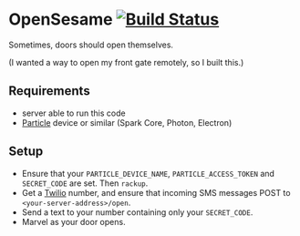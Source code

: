 # OpenSesame [![Build Status](https://travis-ci.org/henryaj/opensesame.svg?branch=master)](https://travis-ci.org/henryaj/opensesame)

Sometimes, doors should open themselves.

(I wanted a way to open my front gate remotely, so I built this.)

## Requirements

* server able to run this code
* [Particle](http://particle.io) device or similar (Spark Core, Photon, Electron)

## Setup

* Ensure that your `PARTICLE_DEVICE_NAME`, `PARTICLE_ACCESS_TOKEN` and `SECRET_CODE` are set. Then `rackup`.
* Get a [Twilio](http://twilio.com) number, and ensure that incoming SMS messages POST to `<your-server-address>/open`.
* Send a text to your number containing only your `SECRET_CODE`.
* Marvel as your door opens.
